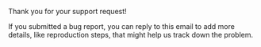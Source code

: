 Thank you for your support request!

If you submitted a bug report, you can reply to this email to add more details, like reproduction steps, that might help us track down the problem.
